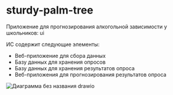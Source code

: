 # sturdy-palm-tree
Приложение для прогнозирования алкогольной зависимости у школьников: ui

ИС содержит следующие элементы:
- Веб-приложение для сбора данных
- Базу данных для хранения опросов
- Базу данных для хранения результатов опроса
- Веб-приложения для прогнозирования результатов опроса


![Диаграмма без названия drawio](https://github.com/user-attachments/assets/e640d8bc-37aa-4e5e-94f2-5508dbdc8e35)
